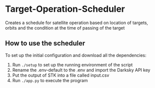 # Target-Operation-Scheduler
Creates a schedule for satellite operation based on location of targets, orbits and the condition at the time of passing of the target  

## How to use the scheduler
To set up the initial configuration and download all the dependencies:
1. Run `./setup` to set up the running environment of the script
2. Rename the .env-default to the .env and import the Darksky API key
3. Put the output of STK into a file called input.csv
4. Run `./app.py` to execute the program